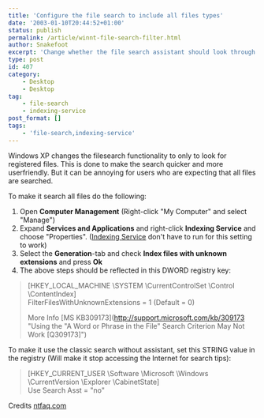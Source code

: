 ```yaml
---
title: 'Configure the file search to include all files types'
date: '2003-01-10T20:44:52+01:00'
status: publish
permalink: /article/winnt-file-search-filter.html
author: Snakefoot
excerpt: 'Change whether the file search assistant should look through only registered file types or all files.'
type: post
id: 407
category:
    - Desktop
    - Desktop
tag:
    - file-search
    - indexing-service
post_format: []
tags:
    - 'file-search,indexing-service'
---
```

Windows XP changes the filesearch functionality to only to look for registered files. This is done to make the search quicker and more userfriendly. But it can be annoying for users who are expecting that all files are searched.  
  
 To make it search all files do the following:

1. Open **Computer Management** (Right-click "My Computer" and select "Manage")
2. Expand **Services and Applications** and right-click **Indexing Service** and choose "Properties". ([Indexing Service](/article/winnt-services-cisvc.html) don't have to run for this setting to work)
3. Select the **Generation**-tab and check **Index files with unknown extensions** and press **Ok**
4. The above steps should be reflected in this DWORD registry key:
> \[HKEY\_LOCAL\_MACHINE \\SYSTEM \\CurrentControlSet \\Control \\ContentIndex\]  
>  FilterFilesWithUnknownExtensions = 1 (Default = 0)  
>   
>  More Info [MS KB309173](http://support.microsoft.com/kb/309173 "Using the "A Word or Phrase in the File" Search Criterion May Not Work [Q309173]")
 
 To make it use the classic search without assistant, set this STRING value in the registry (Will make it stop accessing the Internet for search tips):
 > \[HKEY\_CURRENT\_USER \\Software \\Microsoft \\Windows \\CurrentVersion \\Explorer \\CabinetState\]  
 >  Use Search Asst = "no"

 Credits [ntfaq.com](http://ntfaq.com/)
